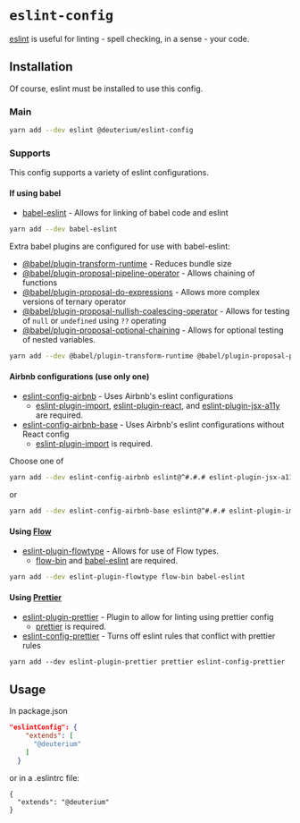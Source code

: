 # `eslint-config`

[eslint](https://eslint.org/) is useful for linting - spell checking, in a sense - your code. 

## Installation

Of course, eslint must be installed to use this config.

### Main

```bash
yarn add --dev eslint @deuterium/eslint-config
```

### Supports
This config supports a variety of eslint configurations.

#### If using babel
- [babel-eslint](https://github.com/babel/babel-eslint) - Allows for linking of babel code and eslint

```bash
yarn add --dev babel-eslint
```

Extra babel plugins are configured for use with babel-eslint:
- [@babel/plugin-transform-runtime](https://babeljs.io/docs/en/babel-plugin-transform-runtime) - Reduces bundle size
- [@babel/plugin-proposal-pipeline-operator](https://babeljs.io/docs/en/next/babel-plugin-proposal-pipeline-operator.html) - Allows chaining of functions
- [@babel/plugin-proposal-do-expressions](https://babeljs.io/docs/en/next/babel-plugin-proposal-do-expressions.html) - Allows more complex versions of ternary operator
- [@babel/plugin-proposal-nullish-coalescing-operator](https://babeljs.io/docs/en/next/babel-plugin-proposal-nullish-coalescing-operator.html) - Allows for testing of `null` or `undefined` using `??` operating
- [@babel/plugin-proposal-optional-chaining](https://babeljs.io/docs/en/next/babel-plugin-proposal-optional-chaining.html) - Allows for optional testing of nested variables.

```bash
yarn add --dev @babel/plugin-transform-runtime @babel/plugin-proposal-pipeline-operator @babel/plugin-proposal-do-expressions @babel/plugin-proposal-nullish-coalescing-operator @babel/plugin-proposal-optional-chaining
```

#### Airbnb configurations (use only one)
- [eslint-config-airbnb](https://github.com/airbnb/javascript/tree/master/packages/eslint-config-airbnb) - Uses Airbnb's eslint configurations
  - [eslint-plugin-import](https://github.com/benmosher/eslint-plugin-import), [eslint-plugin-react](https://github.com/yannickcr/eslint-plugin-react), and [eslint-plugin-jsx-a11y](https://github.com/evcohen/eslint-plugin-jsx-a11y) are required.
- [eslint-config-airbnb-base](https://github.com/airbnb/javascript/tree/master/packages/eslint-config-airbnb-base) - Uses Airbnb's eslint configurations without React config
  - [eslint-plugin-import](https://github.com/benmosher/eslint-plugin-import) is required.

Choose one of 

```bash
yarn add --dev eslint-config-airbnb eslint@^#.#.# eslint-plugin-jsx-a11y@^#.#.# eslint-plugin-import@^#.#.# eslint-plugin-react@^#.#.#
```

or

```bash
yarn add --dev eslint-config-airbnb-base eslint@^#.#.# eslint-plugin-import@^#.#.#
```
  
#### Using [Flow](https://flow.org/)
- [eslint-plugin-flowtype](https://github.com/gajus/eslint-plugin-flowtype) - Allows for use of Flow types.
  - [flow-bin](https://github.com/flowtype/flow-bin) and [babel-eslint](https://github.com/babel/babel-eslint) are required.

```bash
yarn add --dev eslint-plugin-flowtype flow-bin babel-eslint
```

#### Using [Prettier](https://github.com/prettier/prettier)
- [eslint-plugin-prettier](https://github.com/prettier/eslint-plugin-prettier) - Plugin to allow for linting using prettier config
  - [prettier](https://github.com/prettier/prettier) is required.
- [eslint-config-prettier](https://github.com/prettier/eslint-config-prettier) - Turns off eslint rules that conflict with prettier rules
  
```
yarn add --dev eslint-plugin-prettier prettier eslint-config-prettier
```

## Usage

In package.json
```json
"eslintConfig": {
    "extends": [
      "@deuterium"
    ]
  }
```

or in a .eslintrc file:

```
{
  "extends": "@deuterium"
}

```
